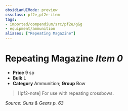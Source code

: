 ```yaml
---
obsidianUIMode: preview
cssclass: pf2e,pf2e-item
tags:
- imported/compendium/src/pf2e/g&g
- equipment/ammunition
aliases: ["Repeating Magazine"]
---
```

# Repeating Magazine *Item 0*  

- **Price** 9 sp
- **Bulk** L
- **Category** Ammunition; **Group** Bow 

> [!pf2-note]
> For use with repeating crossbows.

*Source: Guns & Gears p. 63*